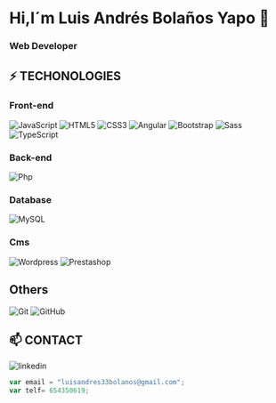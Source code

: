 # Hi,I´m Luis Andrés Bolaños Yapo 👋
### Web Developer

## ⚡ TECHONOLOGIES
### Front-end
![JavaScript](https://img.shields.io/badge/-JAVASCRIPT-F1C40F?style=square&logo=javascript&logoColor=white)
![HTML5](https://img.shields.io/badge/-HTML5-E34F26?style=square&logo=html5&logoColor=white)
![CSS3](https://img.shields.io/badge/-CSS3-1572B6?style=square&logo=css3)
![Angular](https://img.shields.io/badge/-ANGULAR-blue?style=square&logo=angular&logoColor=78281F)
![Bootstrap](https://img.shields.io/badge/-BOOTSTRAP-563D7C?style=square&logo=bootstrap)
![Sass](https://img.shields.io/badge/-SASS-F8F9F9?style=square&logo=sass)
![TypeScript](https://img.shields.io/badge/-TYPESCRIPT-007ACC?style=square&logo=typescript)
### Back-end
![Php](https://img.shields.io/badge/-PHP-F8F9F9?style=square&logo=php)
<!--![Laravel](https://img.shields.io/badge/-LARAVEL-F8F9F9?style=square&logo=laravel)
![Nodejs](https://img.shields.io/badge/-NODEJS-black?style=square&logo=Node.js)-->
### Database
![MySQL](https://img.shields.io/badge/-MySQL-F8F9F9?style=square&logo=mysql)
<!--![Firebase](https://img.shields.io/badge/-FIREBASE-white?style=square&logo=firebase)-->
### Cms
![Wordpress](https://img.shields.io/badge/-WORDPRESS-black?style=square&logo=wordpress&logoColor=white)
![Prestashop](https://img.shields.io/badge/-PRESTASHOP-white?style=square&logo=prestashop&logoColor=black)
<!--## Hybrid Mobile
![Ionic](https://img.shields.io/badge/-IONIC-F8F9F9?style=square&logo=ionic)-->
## Others
![Git](https://img.shields.io/badge/-GIT-F4F6F7?style=square&logo=git)
![GitHub](https://img.shields.io/badge/-GITHUB-181717?style=square&logo=github)

## 📫 CONTACT
![linkedin](https://www.linkedin.com/in/luis-andr%C3%A9s-bola%C3%B1os-yapo-46ab3716a/)
```javascript
var email = "luisandres33bolanos@gmail.com";
var telf= 654350619;
```
<!--
**byluisandres/byluisandres** is a ✨ _special_ ✨ repository because its `README.md` (this file) appears on your GitHub profile.

Here are some ideas to get you started:

🔭 I’m currently working on ...
- 🌱 I’m currently learning ...
- 👯 I’m looking to collaborate on ...
- 🤔 I’m looking for help with ...
- 💬 Ask me about ...
- 📫 How to reach me: ...
- 😄 Pronouns: ...
- ⚡ Fun fact: ...
-->
